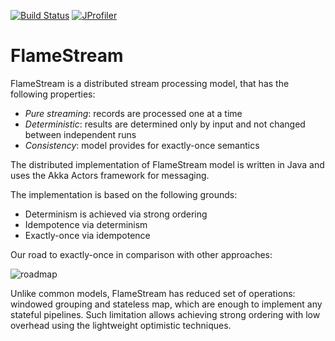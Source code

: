 [![Build Status](https://travis-ci.org/flame-stream/FlameStream.svg?branch=master)](https://travis-ci.org/flame-stream/FlameStream) [![JProfiler](https://www.ej-technologies.com/images/product_banners/jprofiler_small.png)](https://www.ej-technologies.com/products/jprofiler/overview.html)

# FlameStream

FlameStream is a distributed stream processing model, that has the following properties:

- _Pure streaming_: records are processed one at a time
- _Deterministic_: results are determined only by input and not changed between independent runs
- _Consistency_: model provides for exactly-once semantics

The distributed implementation of FlameStream model is written in Java and uses the Akka Actors framework for messaging.

The implementation is based on the following grounds:

- Determinism is achieved via strong ordering
- Idempotence via determinism
- Exactly-once via idempotence

Our road to exactly-once in comparison with other approaches:

![roadmap](https://github.com/flame-stream/FlameStream/raw/docs/docs/roadmap.png)

Unlike common models, FlameStream has reduced set of operations: windowed grouping and stateless map, which are enough to implement any stateful pipelines. Such limitation allows achieving strong ordering with low overhead using the lightweight optimistic techniques.

